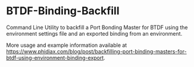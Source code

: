 # BTDF-Binding-Backfill
Command Line Utility to backfill a Port Bonding Master for BTDF using the environment settings file and an exported binding from an environment.

More usage and example information available at https://www.phidiax.com/blog/post/backfilling-port-binding-masters-for-btdf-using-environment-binding-export.
